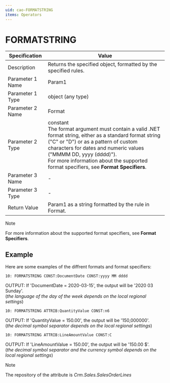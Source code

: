 ```yaml
---
uid: cao-FORMATSTRING
items: Operators
---
```


# FORMATSTRING 

| Specification| Value|
| ---- | ----- |
| Description| Returns the specified object, formatted by the specified rules.|
| Parameter 1 Name| Param1|
| Parameter 1 Type| object (any type)|
| Parameter 2 Name| Format|
| Parameter 2 Type| constant <br> The format argument must contain a valid .NET format string, either as a standard format string ("C" or "D") or as a pattern of custom characters for dates and numeric values ("MMMM DD, yyyy (dddd)"). <br> For more information about the supported format specifiers, see **Format Specifiers**.|
| Parameter 3 Name| - |
| Parameter 3 Type| - |
| Return Value| Param1 as a string formatted by the rule in Format.|


> [!NOTE]
> 
> For more information about the supported format specifiers, see **Format Specifiers**.

## Example

Here are some examples of the diffrent formats and format specifiers:

```
10: FORMATSTRING CONST:DocumentDate CONST:yyyy MM dddd
```
OUTPUT: If 'DocumentDate = 2020-03-15', the output will be '2020 03 Sunday'.
<br/>(*the language of the day of the week depends on the local regional settings*)

```
10: FORMATSTRING ATTRIB:QuantityValue CONST:n6
```
OUTPUT: If 'QuantityValue = 150.00', the output will be '150,000000'.
<br/>(*the decimal symbol separator depends on the local regional settings*)

```
10: FORMATSTRING ATTRIB:LineAmountValue CONST:C
```
OUTPUT: If 'LineAmountValue = 150.00', the output will be '150.00 $'.
<br/>(*the decimal symbol separator and the currency symbol depends on the local regional settings*)


> [!NOTE]
> 
> The repository of the attribute is *Crm.Sales.SalesOrderLines*
